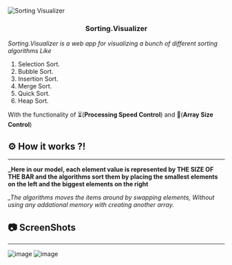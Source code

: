 <p align="center">
  
![Sorting Visualizer](https://user-images.githubusercontent.com/40190772/83947174-c3254280-a815-11ea-960c-65d1e2576bce.png)


</p>
<h3 align="center">Sorting.Visualizer</h3>
<div align="center">


</div>


*Sorting.Visualizer is a web app for visualizing a bunch of different sorting algorithms Like*
1. Selection Sort.
2. Bubble Sort.
3. Insertion Sort.
4. Merge Sort.
5. Quick Sort.
6. Heap Sort.

With the functionality of ⏳(**Processing Speed Control**)  and   📏(**Array Size Control**)
## ⚙ How it works ?!
-------------------
**_Here in our model, each element value is represented by THE SIZE OF THE BAR and the algorithms sort them by placing the smallest elements on the left and the biggest elements on the right**

*_The algorithms moves the items around by swapping elements, Without using any addational memory with creating another array.*

## 📷 ScreenShots 
------------------
![image](img/application_img1.png)
![image](img/application_img2.png)
